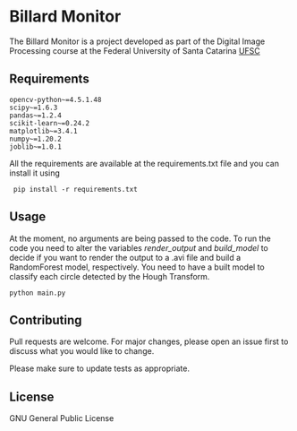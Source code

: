 # Billard Monitor

The Billard Monitor is a project developed as part of the Digital Image Processing course at the Federal University of Santa Catarina [UFSC](http://ufsc.br/)

## Requirements
```
opencv-python~=4.5.1.48
scipy~=1.6.3
pandas~=1.2.4
scikit-learn~=0.24.2
matplotlib~=3.4.1
numpy~=1.20.2
joblib~=1.0.1
```
All the requirements are available at the requirements.txt file and you can install it using 
```
 pip install -r requirements.txt
```

## Usage
At the moment, no arguments are being passed to the code. To run the code you need to alter the variables _render_output_ and _build_model_ to decide if you want to render the output to a .avi file and build a RandomForest model, respectively. You need to have a built model to classify each circle detected by the Hough Transform.
```
python main.py
```

## Contributing
Pull requests are welcome. For major changes, please open an issue first to discuss what you would like to change.

Please make sure to update tests as appropriate.

## License
GNU General Public License
